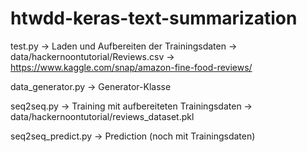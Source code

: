 # htwdd-keras-text-summarization

test.py 
  -> Laden und Aufbereiten der Trainingsdaten 
  -> data/hackernoontutorial/Reviews.csv -> https://www.kaggle.com/snap/amazon-fine-food-reviews/

data_generator.py
  -> Generator-Klasse

seq2seq.py 
  -> Training mit aufbereiteten Trainingsdaten
  -> data/hackernoontutorial/reviews_dataset.pkl

seq2seq_predict.py 
  -> Prediction (noch mit Trainingsdaten)
